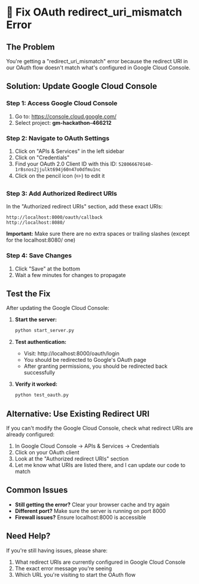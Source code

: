 # 🔧 Fix OAuth redirect_uri_mismatch Error

## The Problem
You're getting a "redirect_uri_mismatch" error because the redirect URI in our OAuth flow doesn't match what's configured in Google Cloud Console.

## Solution: Update Google Cloud Console

### Step 1: Access Google Cloud Console
1. Go to: https://console.cloud.google.com/
2. Select project: **gm-hackathon-466212**

### Step 2: Navigate to OAuth Settings
1. Click on "APIs & Services" in the left sidebar
2. Click on "Credentials"
3. Find your OAuth 2.0 Client ID with this ID: `528066670140-1r8snos2jjulkt694j60n47o0dfmu1nc`
4. Click on the pencil icon (✏️) to edit it

### Step 3: Add Authorized Redirect URIs
In the "Authorized redirect URIs" section, add these exact URIs:

```
http://localhost:8000/oauth/callback
http://localhost:8080/
```

**Important:** Make sure there are no extra spaces or trailing slashes (except for the localhost:8080/ one)

### Step 4: Save Changes
1. Click "Save" at the bottom
2. Wait a few minutes for changes to propagate

## Test the Fix

After updating the Google Cloud Console:

1. **Start the server:**
   ```bash
   python start_server.py
   ```

2. **Test authentication:**
   - Visit: http://localhost:8000/oauth/login
   - You should be redirected to Google's OAuth page
   - After granting permissions, you should be redirected back successfully

3. **Verify it worked:**
   ```bash
   python test_oauth.py
   ```

## Alternative: Use Existing Redirect URI

If you can't modify the Google Cloud Console, check what redirect URIs are already configured:

1. In Google Cloud Console → APIs & Services → Credentials
2. Click on your OAuth client
3. Look at the "Authorized redirect URIs" section
4. Let me know what URIs are listed there, and I can update our code to match

## Common Issues

- **Still getting the error?** Clear your browser cache and try again
- **Different port?** Make sure the server is running on port 8000
- **Firewall issues?** Ensure localhost:8000 is accessible

## Need Help?

If you're still having issues, please share:
1. What redirect URIs are currently configured in Google Cloud Console
2. The exact error message you're seeing
3. Which URL you're visiting to start the OAuth flow